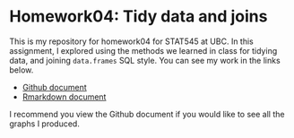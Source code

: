 # Homework04: Tidy data and joins

This is my repository for homework04 for STAT545 at UBC. In this assignment, I explored using the methods we learned in class for tidying data, and joining `data.frames` SQL style. You can see my work in the links below.

* [Github document](https://github.com/STAT545-UBC-students/hw04-emreerhan/blob/master/hw04-tidy-joins.md)
* [Rmarkdown document](https://github.com/STAT545-UBC-students/hw04-emreerhan/blob/master/hw04-tidy-joins.Rmd)

I recommend you view the Github document if you would like to see all the graphs I produced.
